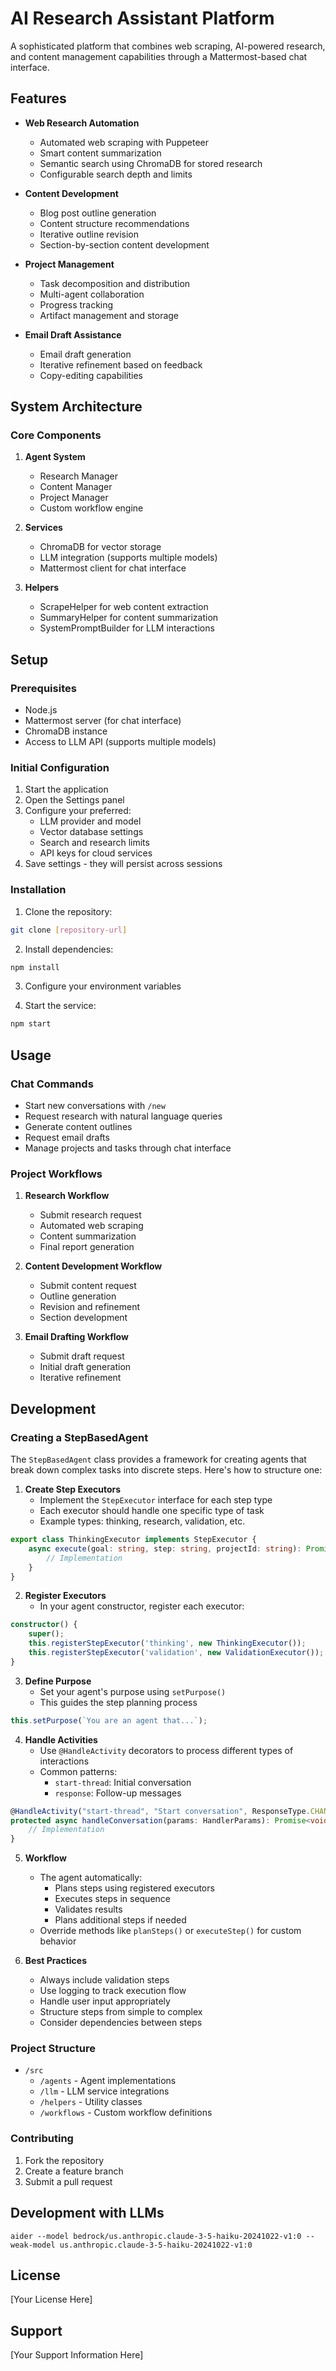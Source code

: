 # AI Research Assistant Platform

A sophisticated platform that combines web scraping, AI-powered research, and content management capabilities through a Mattermost-based chat interface.

## Features

- **Web Research Automation**
  - Automated web scraping with Puppeteer
  - Smart content summarization
  - Semantic search using ChromaDB for stored research
  - Configurable search depth and limits

- **Content Development**
  - Blog post outline generation
  - Content structure recommendations
  - Iterative outline revision
  - Section-by-section content development

- **Project Management**
  - Task decomposition and distribution
  - Multi-agent collaboration
  - Progress tracking
  - Artifact management and storage

- **Email Draft Assistance**
  - Email draft generation
  - Iterative refinement based on feedback
  - Copy-editing capabilities

## System Architecture

### Core Components

1. **Agent System**
   - Research Manager
   - Content Manager
   - Project Manager
   - Custom workflow engine

2. **Services**
   - ChromaDB for vector storage
   - LLM integration (supports multiple models)
   - Mattermost client for chat interface

3. **Helpers**
   - ScrapeHelper for web content extraction
   - SummaryHelper for content summarization
   - SystemPromptBuilder for LLM interactions

## Setup

### Prerequisites

- Node.js
- Mattermost server (for chat interface)
- ChromaDB instance
- Access to LLM API (supports multiple models)

### Initial Configuration

1. Start the application
2. Open the Settings panel
3. Configure your preferred:
   - LLM provider and model
   - Vector database settings
   - Search and research limits
   - API keys for cloud services
4. Save settings - they will persist across sessions

### Installation

1. Clone the repository:
```bash
git clone [repository-url]
```

2. Install dependencies:
```bash
npm install
```

3. Configure your environment variables

4. Start the service:
```bash
npm start
```

## Usage

### Chat Commands

- Start new conversations with `/new`
- Request research with natural language queries
- Generate content outlines
- Request email drafts
- Manage projects and tasks through chat interface

### Project Workflows

1. **Research Workflow**
   - Submit research request
   - Automated web scraping
   - Content summarization
   - Final report generation

2. **Content Development Workflow**
   - Submit content request
   - Outline generation
   - Revision and refinement
   - Section development

3. **Email Drafting Workflow**
   - Submit draft request
   - Initial draft generation
   - Iterative refinement

## Development

### Creating a StepBasedAgent

The `StepBasedAgent` class provides a framework for creating agents that break down complex tasks into discrete steps. Here's how to structure one:

1. **Create Step Executors**
   - Implement the `StepExecutor` interface for each step type
   - Each executor should handle one specific type of task
   - Example types: thinking, research, validation, etc.

```typescript
export class ThinkingExecutor implements StepExecutor {
    async execute(goal: string, step: string, projectId: string): Promise<StepResult> {
        // Implementation
    }
}
```

2. **Register Executors**
   - In your agent constructor, register each executor:
```typescript
constructor() {
    super();
    this.registerStepExecutor('thinking', new ThinkingExecutor());
    this.registerStepExecutor('validation', new ValidationExecutor());
}
```

3. **Define Purpose**
   - Set your agent's purpose using `setPurpose()`
   - This guides the step planning process
```typescript
this.setPurpose(`You are an agent that...`);
```

4. **Handle Activities**
   - Use `@HandleActivity` decorators to process different types of interactions
   - Common patterns:
     - `start-thread`: Initial conversation
     - `response`: Follow-up messages
```typescript
@HandleActivity("start-thread", "Start conversation", ResponseType.CHANNEL)
protected async handleConversation(params: HandlerParams): Promise<void> {
    // Implementation
}
```

5. **Workflow**
   - The agent automatically:
     - Plans steps using registered executors
     - Executes steps in sequence
     - Validates results
     - Plans additional steps if needed
   - Override methods like `planSteps()` or `executeStep()` for custom behavior

6. **Best Practices**
   - Always include validation steps
   - Use logging to track execution flow
   - Handle user input appropriately
   - Structure steps from simple to complex
   - Consider dependencies between steps

### Project Structure

- `/src`
  - `/agents` - Agent implementations
  - `/llm` - LLM service integrations
  - `/helpers` - Utility classes
  - `/workflows` - Custom workflow definitions

### Contributing

1. Fork the repository
2. Create a feature branch
3. Submit a pull request

## Development with LLMs
```
aider --model bedrock/us.anthropic.claude-3-5-haiku-20241022-v1:0 --weak-model us.anthropic.claude-3-5-haiku-20241022-v1:0
```

## License

[Your License Here]

## Support

[Your Support Information Here]
